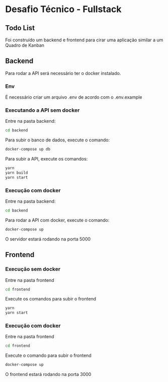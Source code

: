 # Desafio Técnico - Fullstack

## Todo List

Foi construído um backend e frontend para cirar uma aplicação similar a um Quadro de Kanban

## Backend

Para rodar a API será necessário ter o docker instalado.

### Env

É necessário criar um arquivo .env de acordo com o .env.example

### Executando a API sem docker

Entre na pasta backend:

```bash
cd backend
```

Para subir o banco de dados, execute o comando:

```bash
docker-compose up db
```

Para subir a API, execute os comandos:

```bash
yarn
yarn build
yarn start
```

### Execução com docker

Entre na pasta backend:

```bash
cd backend
```

Para rodar a API com docker, execute o comando:

```bash
docker-compose up
```

O servidor estará rodando na porta 5000

## Frontend

### Execução sem docker

Entre na pasta frontend

```bash
cd frontend
```

Execute os comandos para subir o frontend

```bash
yarn
yarn start
```

### Execução com docker

Entre na pasta frontend

```bash
cd frontend
```

Execute o comando para subir o frontend

```bash
docker-compose up
```

O frontend estará rodando na porta 3000
